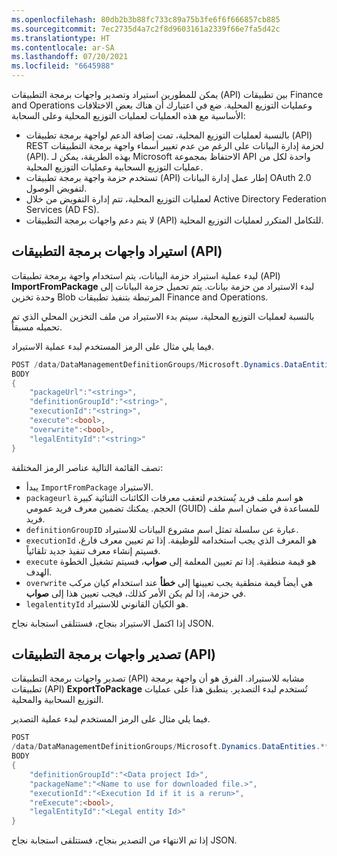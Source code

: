 ```yaml
---
ms.openlocfilehash: 80db2b3b88fc733c89a75b3fe6f6f666857cb885
ms.sourcegitcommit: 7ec2735d4a7c2f8d9603161a2339f66e7fa5d42c
ms.translationtype: HT
ms.contentlocale: ar-SA
ms.lasthandoff: 07/20/2021
ms.locfileid: "6645988"
---
```

يمكن للمطورين استيراد وتصدير واجهات برمجة التطبيقات (API) بين تطبيقات Finance and Operations وعمليات التوزيع المحلية. ضع في اعتبارك أن هناك بعض الاختلافات الأساسية مع هذه العمليات لعمليات التوزيع المحلية وعلى السحابة: 

-   بالنسبة لعمليات التوزيع المحلية، تمت إضافة الدعم لواجهة برمجة تطبيقات (API) REST لحزمة إدارة البيانات على الرغم من عدم تغيير أسماء واجهة برمجة التطبيقات (API). بهذه الطريقة، يمكن لـ Microsoft الاحتفاظ بمجموعة API واحدة لكل من عمليات التوزيع السحابية وعمليات التوزيع المحلية.
-   تستخدم حزمة واجهة برمجة تطبيقات (API) إطار عمل إدارة البيانات OAuth 2.0 لتفويض الوصول.
-   لعمليات التوزيع المحلية، تتم إدارة التفويض من خلال Active Directory Federation Services ‏(AD FS).
-   لا يتم دعم واجهات برمجة التطبيقات (API) للتكامل المتكرر لعمليات التوزيع المحلية.

## <a name="importing-apis"></a>استيراد واجهات برمجة التطبيقات (API)

لبدء عملية استيراد حزمة البيانات، يتم استخدام واجهة برمجة تطبيقات (API) **ImportFromPackage** لبدء الاستيراد من حزمة بيانات. يتم تحميل حزمة البيانات إلى وحدة تخزين Blob المرتبطة بتنفيذ تطبيقات Finance and Operations.

بالنسبة لعمليات التوزيع المحلية، سيتم بدء الاستيراد من ملف التخزين المحلي الذي تم تحميله مسبقاً.

فيما يلي مثال على الرمز المستخدم لبدء عملية الاستيراد.
```csharp
POST /data/DataManagementDefinitionGroups/Microsoft.Dynamics.DataEntities.**ImportFromPackage**
BODY
{
    "packageUrl":"<string>",
    "definitionGroupId":"<string>",
    "executionId":"<string>",
    "execute":<bool>,
    "overwrite":<bool>,
    "legalEntityId":"<string>"
}
```
تصف القائمة التالية عناصر الرمز المختلفة:

-    يبدأ `ImportFromPackage` الاستيراد.
-    `packageurl` هو اسم ملف فريد يُستخدم لتعقب معرفات الكائنات الثنائية كبيرة الحجم. يمكنك تضمين معرف فريد عمومي (GUID) للمساعدة في ضمان اسم ملف فريد.
-    `definitionGroupID` عبارة عن سلسلة تمثل اسم مشروع البيانات للاستيراد.
-    `executionId` هو المعرف الذي يجب استخدامه للوظيفة. إذا تم تعيين معرف فارغ، فسيتم إنشاء معرف تنفيذ جديد تلقائياً.
-    `execute` هو قيمة منطقية. إذا تم تعيين المعلمة إلى **صواب**، فسيتم تشغيل الخطوة الهدف.
-    `overwrite` هي أيضاً قيمة منطقية يجب تعيينها إلى **خطأ** عند استخدام كيان مركب في حزمة، إذا لم يكن الأمر كذلك، فيجب تعيين هذا إلى **صواب**.
-    `legalentityId` هو الكيان القانوني للاستيراد.

إذا اكتمل الاستيراد بنجاح، فستتلقى استجابة نجاح JSON.

## <a name="exporting-apis"></a>تصدير واجهات برمجة التطبيقات (API)

تصدير واجهات برمجة التطبيقات (API) مشابه للاستيراد. الفرق هو أن واجهة برمجة تطبيقات (API) **ExportToPackage** تُستخدم لبدء التصدير. ينطبق هذا على عمليات التوزيع السحابية والمحلية.

فيما يلي مثال على الرمز المستخدم لبدء عملية التصدير.
```csharp
POST
/data/DataManagementDefinitionGroups/Microsoft.Dynamics.DataEntities.**ExportToPackage**
BODY
{
    "definitionGroupId":"<Data project Id>",
    "packageName":"<Name to use for downloaded file.>",
    "executionId":"<Execution Id if it is a rerun>",
    "reExecute":<bool>,
    "legalEntityId":"<Legal entity Id>"
}
```
إذا تم الانتهاء من التصدير بنجاح، فستتلقى استجابة نجاح JSON.
